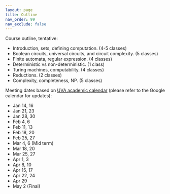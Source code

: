 ```yaml
---
layout: page
title: Outline
nav_order: 99
nav_exclude: false
---
```


Course outline, tentative: 
- Introduction, sets, defining computation. (4-5 classes)
- Boolean circuits, universal circuits, and circuit complexity. (5 classes)
- Finite automata, regular expression. (4 classes)
- Deterministic vs non-deterministic. (1 class)
- Turing machines, computability. (4 classes)
- Reductions. (2 classes)
- Complexity, completeness, NP. (5 classes)

Meeting dates based on [UVA academic calendar](https://registrar.virginia.edu/calendar/academic/2024-2025) (please refer to the Google calendar for updates):
- Jan 14, 16
- Jan 21, 23
- Jan 28, 30
- Feb 4, 6
- Feb 11, 13
- Feb 18, 20
- Feb 25, 27
- Mar 4, 6 (Mid term)
- Mar 18, 20
- Mar 25, 27
- Apr 1, 3
- Apr 8, 10
- Apr 15, 17
- Apr 22, 24
- Apr 29
- May 2 (Final)

<!-- 
Dave's:
Class 1: Introduction
Class 2: Defining Definitions
Class 3: What can be represented by bits?
Class 4: More Infinities
Class 5: Defining Computation
Class 6: Modeling Boolean Circuits
Class 7: Universal Circuits
Class 8: Syntactic Sugar, Complexity of Functions
Class 9: Circuit Size Hierarchy
Class 10: Circuit Complexity and Universal Circuits
Class 11: Universal Circuits, Quiz Questions, Practice Problems
Class 12: Review
Class 13: Finite Automata and Regular Expressions
Class 14: Regular Expressions
Class 15: Deterministic and Nondeterministic FAs
Class 16: Completing DFA=RE Proof
Class 17: NFA vs. RE
Class 18: Turing Machines
Class 19: Computability
Class 20: Proving Uncomputability
Class 21: Reductions and Recognizability
Class 22: Rice's Theorem
Class 23: Complexity
Class 24: Complexity II
Class 25: Probably Hard Problems
Class 26: Cook-Levin Theorem
Class 27: Wrap-up
 -->
